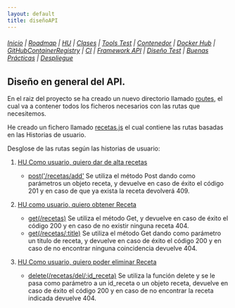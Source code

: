 ```yaml
---
layout: default
title: diseñoAPI
---
```


###### [Inicio](./) | [Roadmap](./Roadmap.html) | [HU](./hu.html) | [Clases](./clases_desarrolladas) | [Tools Test](./aserciones_sis_pruebas.html) | [Contenedor](./contenedor.html) | [Docker Hub](./docker_hub.html) | [GitHubContainerRegistry](./githubcontainerregistry.html) | [CI](./ci.html) | [Framework API](./frameworkAPI.html) | [Diseño Test](./diseñoTest.html)  | [Buenas Prácticas](./bnpracticas.html) | [Despliegue](./heroku.html)
 

## Diseño en general del API.

En el raiz del proyecto se ha creado un nuevo directorio llamado [routes](https://github.com/cr13/RecetaCoctel/tree/main/routes), el cual va a contener todos los ficheros necesarios con las rutas que necesitemos.

He creado un fichero llamado [recetas.js](https://github.com/cr13/RecetaCoctel/blob/main/routes/recetas.js) el cual  contiene las rutas basadas en las Historias de usuario.

Desglose de las rutas según las historias de usuario:

1. [HU Como usuario, quiero dar de alta recetas ](https://github.com/cr13/RecetaCoctel/issues/6)
    - [post('/recetas/add'](https://github.com/cr13/RecetaCoctel/commit/6b2260af81f826b31ebcae0604890c97c015003f)
    Se utiliza el método Post dando como parámetros un objeto receta, y devuelve en caso de éxito el código 201 y en caso de que ya exista la receta devolverá 409.
3. [HU como usuario, quiero obtener Receta ](https://github.com/cr13/RecetaCoctel/issues/5)
    - [get(/recetas)](https://github.com/cr13/RecetaCoctel/commit/4e9c894b69aabaf80ef1c77a409a8130e110bf46#diff-a08d5008992b24301d6b45376dd061143a9579c2bb100e2ba6f36291db5b293b)
    Se utiliza el método Get, y devuelve en caso de éxito el código 200 y en caso de no existir ninguna receta 404.
    - [get(/recetas/:title)](https://github.com/cr13/RecetaCoctel/commit/938fcbd5443852e11d251438d6205f440a725b05#diff-a08d5008992b24301d6b45376dd061143a9579c2bb100e2ba6f36291db5b293b)
    Se utiliza el método Get dando como parámetro un titulo de receta,  y devuelve en caso de éxito el código 200 y en caso de no encontrar ninguna coincidencia devuelve 404.

5. [HU Como usuario, quiero poder eliminar Receta](https://github.com/cr13/RecetaCoctel/issues/8)
    - [delete(/recetas/del/:id_receta)](https://github.com/cr13/RecetaCoctel/commit/e3863bf0c7d36c10976bc3e658547d27bcba9370#diff-a08d5008992b24301d6b45376dd061143a9579c2bb100e2ba6f36291db5b293b)
    Se utiliza la función delete y se le pasa como parámetro a un id_receta o un objeto receta, devuelve en caso de éxito el código 200 y en caso de no encontrar la receta indicada devuelve 404.